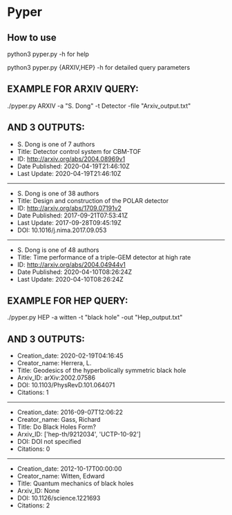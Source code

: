 # Pyper

## How to use

python3 pyper.py -h for help

python3 pyper.py {ARXIV,HEP} -h for detailed query parameters


## EXAMPLE FOR ARXIV QUERY:

./pyper.py ARXIV -a "S. Dong" -t Detector -file "Arxiv_output.txt"

## AND 3 OUTPUTS:

- S. Dong is one of 7 authors
- Title: Detector control system for CBM-TOF
- ID: http://arxiv.org/abs/2004.08969v1
- Date Published: 2020-04-19T21:46:10Z
- Last Update: 2020-04-19T21:46:10Z
-----------------------------------------------------------------------
- S. Dong is one of 38 authors
- Title: Design and construction of the POLAR detector
- ID: http://arxiv.org/abs/1709.07191v2
- Date Published: 2017-09-21T07:53:41Z
- Last Update: 2017-09-28T09:45:19Z
- DOI: 10.1016/j.nima.2017.09.053
-----------------------------------------------------------------------
- S. Dong is one of 48 authors
- Title: Time performance of a triple-GEM detector at high rate
- ID: http://arxiv.org/abs/2004.04944v1
- Date Published: 2020-04-10T08:26:24Z
- Last Update: 2020-04-10T08:26:24Z




## EXAMPLE FOR HEP QUERY:

./pyper.py HEP -a witten -t "black hole" -out "Hep_output.txt"

## AND 3 OUTPUTS:

- Creation_date: 2020-02-19T04:16:45
- Creator_name: Herrera, L.
- Title: Geodesics of the hyperbolically symmetric black hole
- Arxiv_ID: arXiv:2002.07586
- DOI: 10.1103/PhysRevD.101.064071
- Citations: 1
-----------------------------------------------------------------------
- Creation_date: 2016-09-07T12:06:22
- Creator_name: Gass, Richard
- Title: Do Black Holes Form?
- Arxiv_ID: ['hep-th/9212034', 'UCTP-10-92']
- DOI: DOI not specified
- Citations: 0
-----------------------------------------------------------------------
- Creation_date: 2012-10-17T00:00:00
- Creator_name: Witten, Edward
- Title: Quantum mechanics of black holes
- Arxiv_ID: None
- DOI: 10.1126/science.1221693
- Citations: 2

